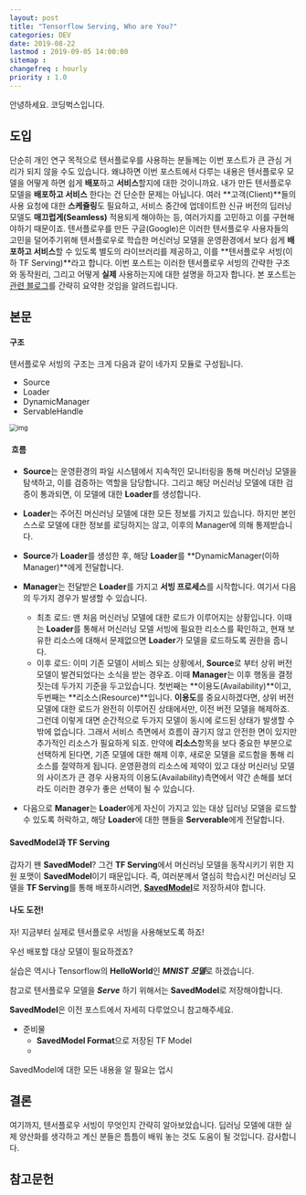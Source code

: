 ```yaml
---
layout: post
title: "Tensorflow Serving, Who are You?"
categories: DEV
date: 2019-08-22
lastmod : 2019-09-05 14:00:00
sitemap :
changefreq : hourly
priority : 1.0
---
```




안녕하세요. 코딩벅스입니다.   



## 도입

  단순히 개인 연구 목적으로 텐서플로우를 사용하는 분들께는 이번 포스트가 큰 관심 거리가 되지 않을 수도 있습니다. 왜냐하면 이번 포스트에서 다루는 내용은 텐서플로우 모델을 어떻게 하면 쉽게 **배포**하고 **서비스**할지에 대한 것이니까요. 내가 만든 텐서플로우 모델을 **배포하고 서비스** 한다는 건 단순한 문제는 아닙니다. 여러 **고객(Client)**들의 사용 요청에 대한 **스케쥴링**도 필요하고, 서비스 중간에 업데이트한 신규 버전의 딥러닝 모델도 **매끄럽게(Seamless)** 적용되게 해야하는 등, 여러가지를 고민하고 이를 구현해야하기 때문이죠. 텐서플로우를 만든 구글(Google)은 이러한 텐서플로우 사용자들의 고민을 덜어주기위해 텐서플로우로 학습한 머신러닝 모델을 운영환경에서 보다 쉽게 **배포하고 서비스**할 수 있도록 별도의 라이브러리를 제공하고, 이를 **텐서플로우 서빙(이하 TF Serving)**라고 합니다. 이번 포스트는 이러한 텐서플로우 서빙의 간략한 구조와 동작원리, 그리고 어떻게 **실제** 사용하는지에 대한 설명을 하고자 합니다. 본 포스트는 [관련 블로그][1]를 간략히 요약한 것임을 알려드립니다.



## 본문

#### 구조

텐서플로우 서빙의 구조는 크게 다음과 같이 네가지 모듈로 구성됩니다. 

* Source
* Loader 
* DynamicManager
* ServableHandle

<img src="https://cdn-media-1.freecodecamp.org/images/1*TwfOoS3M8DaUiB7ntP07_w.png" alt="img" style="zoom:80%;" />

####  흐름

* **Source**는 운영환경의 파일 시스템에서 지속적인 모니터링을 통해 머신러닝 모델을 탐색하고, 이를 검증하는 역할을 담당합니다. 그리고 해당 머신러닝 모델에 대한 검증이 통과되면, 이 모델에 대한 **Loader**를 생성합니다. 

* **Loader**는 주어진 머신러닝 모델에 대한 모든 정보를 가지고 있습니다. 하지만 본인 스스로 모델에 대한 정보를 로딩하지는 않고, 이후의 Manager에 의해 통제받습니다. 

* **Source**가 **Loader**를 생성한 후, 해당 **Loader**를 **DynamicManager(이하 Manager)**에게 전달합니다. 

* **Manager**는 전달받은 **Loader**를 가지고 **서빙 프로세스**를 시작합니다. 여기서 다음의 두가지 경우가 발생할 수 있습니다. 

  * 최초 로드: 맨 처음 머신러닝 모델에 대한 로드가 이루어지는 상황입니다. 이때는 **Loader**를 통해서 머신러닝 모델 서빙에 필요한 리소스를 확인하고, 현재 보유한 리소스에 대해서 문제없으면 **Loader**가 모델을 로드하도록 권한을 줍니다. 
  * 이후 로드: 이미 기존 모델이 서비스 되는 상황에서,  **Source**로 부터 상위 버전 모델이 발견되었다는 소식을 받는 경우죠. 이때 **Manager**는 이후 행동을 결정짓는데 두가지 기준을 두고있습니다. 첫번째는 **이용도(Availability)**이고, 두번째는 **리소스(Resource)**입니다. **이용도**를 중요시하겠다면, 상위 버전 모델에 대한 로드가 완전히 이루어진 상태에서만, 이전 버전 모델을 해제하죠. 그런데 이렇게 대면 순간적으로 두가지 모델이 동시에 로드된 상태가 발생할 수 밖에 없습니다. 그래서 서비스 측면에서 흐름이 끊기지 않고 안전한 면이 있지만 추가적인 리소스가 필요하게 되죠. 만약에 **리소스**항목을 보다 중요한 부분으로 선택하게 된다면, 기존 모델에 대한 해제 이후, 새로운 모델을 로드함을 통해 리소스를 절약하게 됩니다. 운영환경의 리소스에 제약이 있고 대상 머신러닝 모델의 사이즈가 큰 경우 사용자의 이용도(Availability)측면에서 약간 손해를 보더라도 이러한 경우가 좋은 선택이 될 수 있습니다. 

* 다음으로 **Manager**는 **Loader**에게 자신이 가지고 있는 대상 딥러닝 모델을 로드할 수 있도록 허락하고, 해당 **Loader**에 대한 핸들을 **Serverable**에게 전달합니다. 




#### SavedModel과 TF Serving

갑자기 왠 **SavedModel**? 그건 **TF Serving**에서 머신러닝 모델을 동작시키기 위한 지원 포맷이 **SavedModel**이기 때문입니다. 즉, 여러분께서 열심히 학습시킨 머신러닝 모델을 **TF Serving**를 통해 배포하시려면, <u>**SavedModel**</u>로 저장하셔야 합니다. 



#### 나도 도전!

자! 지금부터 실제로 텐서플로우 서빙을 사용해보도록 하죠!

우선 배포할 대상 모델이 필요하겠죠?

실습은 역시나 Tensorflow의 **HelloWorld**인 ***MNIST 모델***로 하겠습니다. 

참고로 텐서플로우 모델을  ***Serve*** 하기 위해서는 **SavedModel**로 저장해야합니다. 

**SavedModel**은 이전 포스트에서 자세히 다루었으니 참고해주세요. 



* 준비물
  * **SavedModel Format**으로 저장된 TF Model
  * 



SavedModel에 대한 모든 내용을 알 필요는 업시



## 결론

여기까지, 텐서플로우 서빙이 무엇인지 간략히 알아보았습니다. 딥러닝 모델에 대한 실제 양산화를 생각하고 계신 분들은 틈틈이 배워 놓는 것도 도움이 될 것입니다. 감사합니다. 

## 참고문헌

[1]:https://www.freecodecamp.org/news/how-to-deploy-tensorflow-models-to-production-using-tf-serving-4b4b78d41700/

